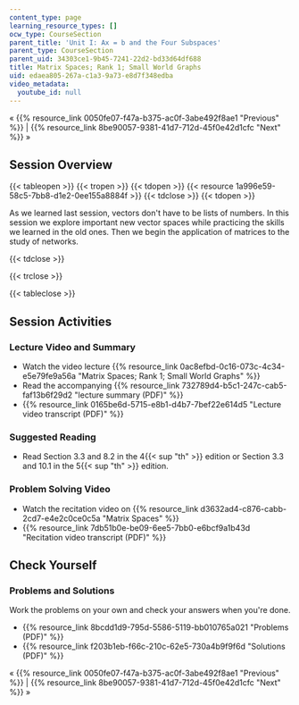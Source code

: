 ```yaml
---
content_type: page
learning_resource_types: []
ocw_type: CourseSection
parent_title: 'Unit I: Ax = b and the Four Subspaces'
parent_type: CourseSection
parent_uid: 34303ce1-9b45-7241-22d2-bd33d64df688
title: Matrix Spaces; Rank 1; Small World Graphs
uid: edaea805-267a-c1a3-9a73-e8d7f348edba
video_metadata:
  youtube_id: null
---
```


« {{% resource_link 0050fe07-f47a-b375-ac0f-3abe492f8ae1 "Previous" %}} | {{% resource_link 8be90057-9381-41d7-712d-45f0e42d1cfc "Next" %}} »

Session Overview
----------------

{{< tableopen >}}
{{< tropen >}}
{{< tdopen >}}
{{< resource 1a996e59-58c5-7bb8-d1e2-0ee155a8884f >}}
{{< tdclose >}}
{{< tdopen >}}


As we learned last session, vectors don't have to be lists of numbers. In this session we explore important new vector spaces while practicing the skills we learned in the old ones. Then we begin the application of matrices to the study of networks.


{{< tdclose >}}

{{< trclose >}}

{{< tableclose >}}

Session Activities
------------------

### Lecture Video and Summary

*   Watch the video lecture {{% resource_link 0ac8efbd-0c16-073c-4c34-e5e79fe9a56a "Matrix Spaces; Rank 1; Small World Graphs" %}}
*   Read the accompanying {{% resource_link 732789d4-b5c1-247c-cab5-faf13b6f29d2 "lecture summary (PDF)" %}}
*   {{% resource_link 0165be6d-5715-e8b1-d4b7-7bef22e614d5 "Lecture video transcript (PDF)" %}}

### Suggested Reading

*   Read Section 3.3 and 8.2 in the 4{{< sup "th" >}} edition or Section 3.3 and 10.1 in the 5{{< sup "th" >}} edition.

### Problem Solving Video

*   Watch the recitation video on {{% resource_link d3632ad4-c876-cabb-2cd7-e4e2c0ce0c5a "Matrix Spaces" %}}
*   {{% resource_link 7db51b0e-be09-6ee5-7bb0-e6bcf9a1b43d "Recitation video transcript (PDF)" %}}

Check Yourself
--------------

### Problems and Solutions

Work the problems on your own and check your answers when you're done.

*   {{% resource_link 8bcdd1d9-795d-5586-5119-bb010765a021 "Problems (PDF)" %}}
*   {{% resource_link f203b1eb-f66c-210c-62e5-730a4b9f9f6d "Solutions (PDF)" %}}

« {{% resource_link 0050fe07-f47a-b375-ac0f-3abe492f8ae1 "Previous" %}} | {{% resource_link 8be90057-9381-41d7-712d-45f0e42d1cfc "Next" %}} »